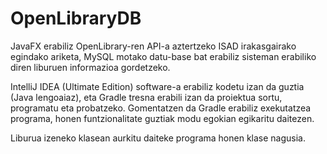 # OpenLibraryDB
JavaFX erabiliz OpenLibrary-ren API-a aztertzeko ISAD irakasgairako egindako ariketa, MySQL motako datu-base bat erabiliz sisteman erabiliko diren liburuen informazioa gordetzeko.

IntelliJ IDEA (Ultimate Edition) software-a erabiliz kodetu izan da guztia (Java lengoaiaz), eta Gradle tresna erabili izan da proiektua sortu, programatu eta probatzeko. Gomentatzen da Gradle erabiliz exekutatzea programa, honen funtzionalitate guztiak modu egokian egikaritu daitezen.

Liburua izeneko klasean aurkitu daiteke programa honen klase nagusia.
